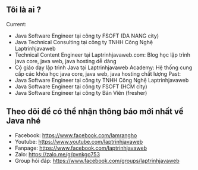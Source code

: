 ## Tôi là ai ?
Current:
- Java Software Engineer tại công ty FSOFT (DA NANG city)
- Java Technical Consulting tại công ty TNHH Công Nghệ Laptrinhjavaweb
- Technical Content Engineer tại Laptrinhjavaweb.com: Blog học lập trình java core, java web, java hosting dễ dàng
- Cô giáo dạy lập trình Java tại Laptrinhjavaweb Academy: Hệ thống cung cấp các khóa học java core, java web, java hosting chất lượng
Past:
- Java Software Engineer tại công ty TNHH Công Nghệ Laptrinhjavaweb
- Java Software Engineer tại công ty FSOFT (HCM city)
- Java Software Engineer tại công ty Bản Viên (fresher)

## Theo dõi để có thể nhận thông báo mới nhất về Java nhé
- Facebook: https://www.facebook.com/lamrangho
- Youtube: https://www.youtube.com/laptrinhjavaweb
- Fanpage: https://www.facebook.com/laptrinhjavaweb
- Zalo: https://zalo.me/g/pvnkgo753
- Group hỏi đáp: https://www.facebook.com/groups/laptrinhjavaweb
